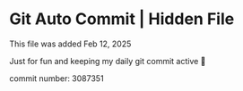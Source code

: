 # Git Auto Commit | Hidden File

This file was added Feb 12, 2025

Just for fun and keeping my daily git commit active 🤪

commit number: 3087351
